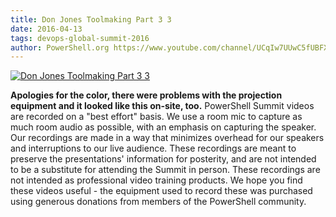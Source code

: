 ```yaml
---
title: Don Jones Toolmaking Part 3 3
date: 2016-04-13
tags: devops-global-summit-2016
author: PowerShell.org https://www.youtube.com/channel/UCqIw7UUwC5fUBFXYX68aMrQ
---
```


[![Don Jones Toolmaking Part 3 3](https://i4.ytimg.com/vi/GXdmjCPYYNM/hqdefault.jpg "Don Jones Toolmaking Part 3 3")](https://www.youtube.com/watch?v=GXdmjCPYYNM)

**Apologies for the color, there were problems with the projection equipment and it looked like this on-site, too.** PowerShell Summit videos are recorded on a "best effort" basis. We use a room mic to capture as much room audio as possible, with an emphasis on capturing the speaker. Our recordings are made in a way that minimizes overhead for our speakers and interruptions to our live audience. These recordings are meant to preserve the presentations' information for posterity, and are not intended to be a substitute for attending the Summit in person. These recordings are not intended as professional video training products. We hope you find these videos useful - the equipment used to record these was purchased using generous donations from members of the PowerShell community.
